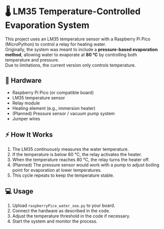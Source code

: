 # 🌡️ LM35 Temperature-Controlled Evaporation System

This project uses an LM35 temperature sensor with a Raspberry Pi Pico (MicroPython) to control a relay for heating water.  
Originally, the system was meant to include a **pressure-based evaporation method**, allowing water to evaporate at **80 °C** by controlling both temperature and pressure.  
Due to limitations, the current version only controls temperature.

## 🔧 Hardware
- Raspberry Pi Pico (or compatible board)
- LM35 temperature sensor
- Relay module
- Heating element (e.g., immersion heater)
- (Planned) Pressure sensor / vacuum pump system
- Jumper wires

## ⚡ How It Works
1. The LM35 continuously measures the water temperature.
2. If the temperature is below 80 °C, the relay activates the heater.
3. When the temperature reaches 80 °C, the relay turns the heater off.
4. (Planned) The pressure sensor would work with a pump to adjust boiling point for evaporation at lower temperatures.
5. This cycle repeats to keep the temperature stable.

## 💻 Usage
1. Upload `raspberryPico_water_sea.py` to your board.
2. Connect the hardware as described in the code.
3. Adjust the temperature threshold in the code if necessary.
4. Start the system and monitor the process.
